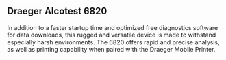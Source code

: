 ##  Draeger Alcotest 6820

In addition to a faster startup time and optimized free diagnostics software for data downloads, this rugged and versatile device is made to withstand especially harsh environments.  The 6820 offers rapid and precise analysis, as well as printing capability when paired with the Draeger Mobile Printer.